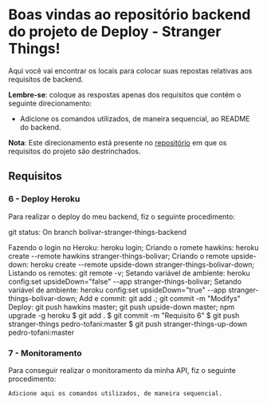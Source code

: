 # Boas vindas ao repositório backend do projeto de Deploy - Stranger Things!

Aqui você vai encontrar os locais para colocar suas repostas relativas aos requisitos de backend.

**Lembre-se**: coloque as respostas apenas dos requisitos que contém o seguinte direcionamento:

- Adicione os comandos utilizados, de maneira sequencial, ao README do backend.

**Nota**: Este direcionamento está presente no [repositório](https://github.com/tryber/sd-02-project-stranger-things) em que os requisitos do projeto são destrinchados.

## Requisitos

### 6 - Deploy Heroku

Para realizar o deploy do meu backend, fiz o seguinte procedimento:

git status: On branch bolivar-stranger-things-backend

Fazendo o login no Heroku: heroku login;
Criando o romete hawkins: heroku create --remote hawkins stranger-things-bolivar;
Criando o remote upside-down: heroku create --remote upside-down stranger-things-bolivar-down;
Listando os remotes: git remote -v;
Setando variável de ambiente: heroku config:set upsideDown="false" --app stranger-things-bolivar;
Setando variável de ambiente: heroku config:set upsideDown="true" --app stranger-things-bolivar-down;
Add e commit: git add .; git commit -m "Modifys"
Deploy: git push hawkins master; git push upside-down master;
npm upgrade -g heroku
$ git add .
$ git commit -m "Requisito 6"
$ git push stranger-things pedro-tofani:master
$ git push stranger-things-up-down pedro-tofani:master

### 7 - Monitoramento

Para conseguir realizar o monitoramento da minha API, fiz o seguinte procedimento:

`Adicione aqui os comandos utilizados, de maneira sequencial.`
